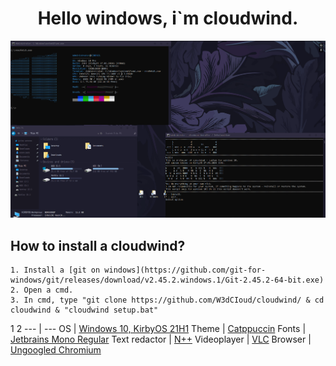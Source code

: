<h1 align="center">Hello windows, i`m cloudwind.</h1>

![preview](./preview.png)

## How to install a cloudwind?
```
1. Install a [git on windows](https://github.com/git-for-windows/git/releases/download/v2.45.2.windows.1/Git-2.45.2-64-bit.exe)
2. Open a cmd.
3. In cmd, type "git clone https://github.com/W3dCIoud/cloudwind/ & cd cloudwind & "cloudwind setup.bat"
```
1                 2
---             | ---
OS              | [Windows 10, KirbyOS 21H1](discord.gg/KirbyCS)
Theme           | [Catppuccin](https://github.com/catppuccin/catppuccin)
Fonts           | [Jetbrains Mono Regular](https://www.jetbrains.com/lp/mono/)
Text redactor   | [N++]([https://neovim.io](https://notepad-plus-plus.org/))
Videoplayer     | [VLC](https://www.videolan.org/)
Browser         | [Ungoogled Chromium](https://github.com/ungoogled-software/ungoogled-chromium)
